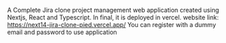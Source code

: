 A Complete Jira clone project management web application created using Nextjs, React and Typescript. In final, it is deployed in vercel.
website link: https://next14-jira-clone-pied.vercel.app/
You can register with a dummy email and password to use application
